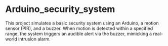# Arduino_security_system
This project simulates a basic security system using an Arduino, a motion sensor (PIR), and a buzzer. When motion is detected within a specified range, the system triggers an audible alert via the buzzer, mimicking a real-world intrusion alarm.
